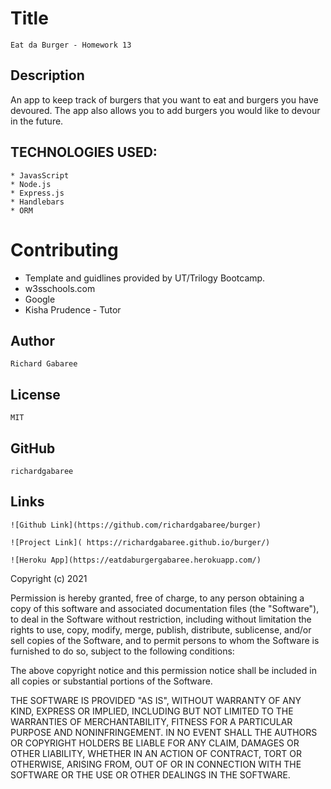 # Title 
    Eat da Burger - Homework 13

  <!-- ![webpage](/public/assets/img/homepage.png) -->

  ## Description 
   An app to keep track of burgers that you want to eat and burgers you have devoured. The app also allows you to add burgers you would like to devour in the        future. 
   
##  TECHNOLOGIES USED:
    * JavasScript
    * Node.js   
    * Express.js
    * Handlebars
    * ORM

  # Contributing

  * Template and guidlines provided by UT/Trilogy Bootcamp.
  * w3sschools.com
  * Google
  * Kisha Prudence - Tutor
    
  ## Author
    Richard Gabaree

  ## License
    MIT

  ## GitHub
    richardgabaree

  ## Links
    ![Github Link](https://github.com/richardgabaree/burger)

    ![Project Link]( https://richardgabaree.github.io/burger/)

    ![Heroku App](https://eatdaburgergabaree.herokuapp.com/)

  Copyright (c) 2021 

Permission is hereby granted, free of charge, to any person obtaining a copy
of this software and associated documentation files (the "Software"), to deal
in the Software without restriction, including without limitation the rights
to use, copy, modify, merge, publish, distribute, sublicense, and/or sell
copies of the Software, and to permit persons to whom the Software is
furnished to do so, subject to the following conditions:

The above copyright notice and this permission notice shall be included in all
copies or substantial portions of the Software.

THE SOFTWARE IS PROVIDED "AS IS", WITHOUT WARRANTY OF ANY KIND, EXPRESS OR
IMPLIED, INCLUDING BUT NOT LIMITED TO THE WARRANTIES OF MERCHANTABILITY,
FITNESS FOR A PARTICULAR PURPOSE AND NONINFRINGEMENT. IN NO EVENT SHALL THE
AUTHORS OR COPYRIGHT HOLDERS BE LIABLE FOR ANY CLAIM, DAMAGES OR OTHER
LIABILITY, WHETHER IN AN ACTION OF CONTRACT, TORT OR OTHERWISE, ARISING FROM,
OUT OF OR IN CONNECTION WITH THE SOFTWARE OR THE USE OR OTHER DEALINGS IN THE
SOFTWARE.
